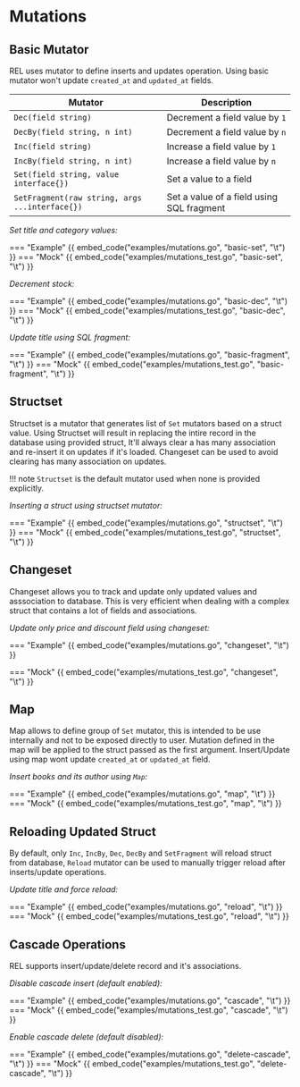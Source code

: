 # Mutations

## Basic Mutator

REL uses mutator to define inserts and updates operation. Using basic mutator won't update `created_at` and `updated_at` fields.

| Mutator                                           | Description                               |
|---------------------------------------------------|-------------------------------------------|
| `Dec(field string)`                               | Decrement a field value by `1`            |
| `DecBy(field string, n int)`                      | Decrement a field value by `n`            |
| `Inc(field string)`                               | Increase a field value by `1`             |
| `IncBy(field string, n int)`                      | Increase a field value by `n`             |
| `Set(field string, value interface{})`            | Set a value to a field                    |
| `SetFragment(raw string, args ...interface{})`    | Set a value of a field using SQL fragment |


*Set title and category values:*

=== "Example"
    {{ embed_code("examples/mutations.go", "basic-set", "\t") }}
=== "Mock"
    {{ embed_code("examples/mutations_test.go", "basic-set", "\t") }}

*Decrement stock:*

=== "Example"
    {{ embed_code("examples/mutations.go", "basic-dec", "\t") }}
=== "Mock"
    {{ embed_code("examples/mutations_test.go", "basic-dec", "\t") }}

*Update title using SQL fragment:*

=== "Example"
    {{ embed_code("examples/mutations.go", "basic-fragment", "\t") }}
=== "Mock"
    {{ embed_code("examples/mutations_test.go", "basic-fragment", "\t") }}

## Structset

Structset is a mutator that generates list of `Set` mutators based on a struct value. Using Structset will result in replacing the intire record in the database using provided struct, It'll always clear a has many association and re-insert it on updates if it's loaded. Changeset can be used to avoid clearing has many association on updates.

!!! note
    `Structset` is the default mutator used when none is provided explicitly.

*Inserting a struct using structset mutator:*

=== "Example"
    {{ embed_code("examples/mutations.go", "structset", "\t") }}
=== "Mock"
    {{ embed_code("examples/mutations_test.go", "structset", "\t") }}

## Changeset

Changeset allows you to track and update only updated values and asssociation to database. This is very efficient when dealing with a complex struct that contains a lot of fields and associations.

*Update only price and discount field using changeset:*

=== "Example"
    {{ embed_code("examples/mutations.go", "changeset", "\t") }}

=== "Mock"
    {{ embed_code("examples/mutations_test.go", "changeset", "\t") }}

## Map

Map allows to define group of `Set` mutator, this is intended to be use internally and not to be exposed directly to user. Mutation defined in the map will be applied to the struct passed as the first argument. Insert/Update using map wont update `created_at` or `updated_at` field.

*Insert books and its author using `Map`:*

=== "Example"
    {{ embed_code("examples/mutations.go", "map", "\t") }}
=== "Mock"
    {{ embed_code("examples/mutations_test.go", "map", "\t") }}

## Reloading Updated Struct

By default, only `Inc`, `IncBy`, `Dec`, `DecBy` and `SetFragment` will reload struct from database, `Reload` mutator can be used to manually trigger reload after inserts/update operations.

*Update title and force reload:*

=== "Example"
    {{ embed_code("examples/mutations.go", "reload", "\t") }}
=== "Mock"
    {{ embed_code("examples/mutations_test.go", "reload", "\t") }}

## Cascade Operations

REL supports insert/update/delete record and it's associations.

*Disable cascade insert (default enabled):*

=== "Example"
    {{ embed_code("examples/mutations.go", "cascade", "\t") }}
=== "Mock"
    {{ embed_code("examples/mutations_test.go", "cascade", "\t") }}


*Enable cascade delete (default disabled):*

=== "Example"
    {{ embed_code("examples/mutations.go", "delete-cascade", "\t") }}
=== "Mock"
    {{ embed_code("examples/mutations_test.go", "delete-cascade", "\t") }}
